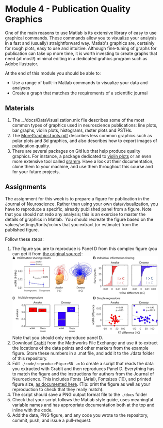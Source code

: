 # Module 4 - Publication Quality Graphics

One of the main reasons to use Matlab is its extensive library of easy to use graphical commands. These commands allow you to visualize your analysis in a fast and (usually) straightforward way. Matlab's graphics are, certainly for rough plots, easy to use and intuitive. Although fine-tuning of graphs for publication can take up more time, it is worth investing to create graphs that need (at most!) minimal editing in a dedicated grahics program such as Adobe Ilustrator.

At the end of this module you should be able to:

- Use a range of built-in Matlab commands to visualize your data and analyses
- Create a graph that matches the requirements of a scientific journal



## Materials
1. The _./docs/DataVisualization.mlx file describes some of the most common types of graphics used in neuroscience publications: line plots, bar graphs, violin plots, histograms, raster plots and PSTHs. 
1. The [MoreGraphicsTools.pdf](./docs/MoreGraphicsTools.pdf) describes less common graphics such as polar plots and 3d graphics, and also describes  how to export images of publication quality. 
1. There are several packages on GitHub that help produce quality graphics. For instance, a package dedicated to [violin plots](https://github.com/bastibe/Violinplot-Matlab.git) or an even more extensive tool called [gramm](https://github.com/piermorel/gramm). Have a look at their documentation, clone them to your machine, and use them throughout this course and for your future projects.

## Assignments
The assignment for this week is to prepare a figure for publication in the Journal of Neuroscience. Rather than using your own data/visualization, you have to reproduce a specific, already published panel from a figure.  Note that you should not redo any analysis; this is an exercise to master the details of graphics in Matlab.  You should recreate the figure based on the values/settings/fonts/colors that you extract (or estimate) from the published figure.

Follow these steps:

1. The figure you are to reproduce is Panel D from this complex figure (you can get it from [the original source](https://www.jneurosci.org/content/40/37/7142/tab-figures-data)):
![JN Figure](./docs/F5.large.jpg "Long-distance theta-band information sharing")
Note that you should only reproduce panel D.
1. Download [GrabIt](https://www.mathworks.com/matlabcentral/fileexchange/7173-grabit) from the Mathworks File Exchange and use it to extract the locations of the data points and other markers from the example figure. Store these numbers in a .mat file, and add it to the ./data folder of this repository. 
1. Edit `./code/reproduceFigure5D .m` to create a script that reads the data you extracted with GrabIt and then reproduces Panel D.  Everything has to match the figure and the instructions for authors from the Journal of Neuroscience. This includes Fonts  (Arial), Fontsizes (10), and printed figure size, [as documented here](https://www.jneurosci.org/content/information-authors#preparing_a_manuscript). (Tip: print the figure as well as your reproduction to check that they really match).
1. The script should save a PNG output format file to the `./docs` folder 
1. Check that your script follows the Matlab style guide, uses meaningful variable names and has appropriate documentation both at the top and inline with the code. 
1. Add the data, PNG figure, and any code you wrote to the repository, commit, push, and issue a pull-request. 

